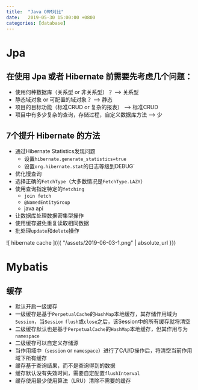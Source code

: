 ```yaml
---
title:  "Java ORM对比"
date:   2019-05-30 15:00:00 +0800
categories: [database]
---
```


# Jpa

## 在使用 Jpa 或者 Hibernate 前需要先考虑几个问题：
* 使用何种数据库（关系型 or 非关系型）？ --> 关系型
* 静态域对象 or 可配置的域对象？ --> 静态
* 项目的目标功能（标准CRUD or 复杂的报表） --> 标准CRUD
* 项目中有多少复杂的查询，存储过程，自定义数据库方法 --> 少

## 7个提升 Hibernate 的方法
* 通过Hibernate Statistics发现问题
  * 设置`hibernate.generate_statistics=true`
  * 设置`org.hibernate.stat`的日志等级到DEBUG`
* 优化慢查询
* 选择正确的`FetchType`（大多数情况是`FetchType.LAZY`）
* 使用查询指定特定的`fetching`
  * `join fetch`
  * `@NamedEntityGroup`
  * java api
* 让数据库处理数据密集型操作
* 使用缓存避免重复读取相同数据
* 批处理`update`和`delete`操作

![ hibernate cache ]({{ "/assets/2019-06-03-1.png" | absolute_url }})

<!--more-->

# Mybatis

## 缓存
* 默认开启一级缓存
* 一级缓存是基于`PerpetualCache`的`HashMap`本地缓存，其存储作用域为`Session`，当`Session` `flush`或`close`之后，该Session中的所有缓存就将清空
* 二级缓存默认也是基于`PerpetualCache`的`HashMap`本地缓存，但其作用与为`namespace`
* 二级缓存可以自定义存储源
* 当作用域中（`session` or `namespace`）进行了C/U/D操作后，将清空当前作用域下所有缓存
* 缓存基于查询结果，而不是查询得到的数据
* 缓存默认没有失效时间，需要自定配置`flushInterval`
* 缓存使用最少使用算法（LRU）清除不需要的缓存

